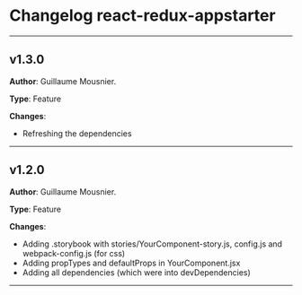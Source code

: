 # Changelog react-redux-appstarter

---

## v1.3.0

**Author**: Guillaume Mousnier.

**Type**: Feature

**Changes**:
- Refreshing the dependencies

---

## v1.2.0

**Author**: Guillaume Mousnier.

**Type**: Feature

**Changes**:
- Adding .storybook with stories/YourComponent-story.js, config.js and webpack-config.js (for css)
- Adding propTypes and defaultProps in YourComponent.jsx
- Adding all dependencies (which were into devDependencies)

---
